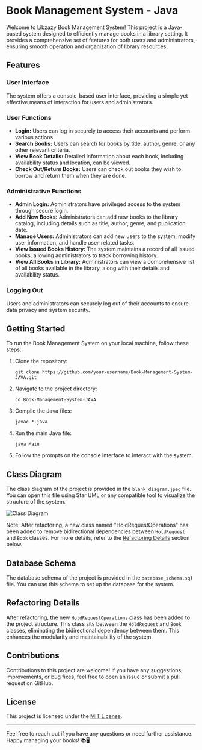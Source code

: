 # Book Management System - Java

Welcome to Libzazy Book Management System! This project is a Java-based system designed to efficiently manage books in a library setting. It provides a comprehensive set of features for both users and administrators, ensuring smooth operation and organization of library resources.

## Features

### User Interface

The system offers a console-based user interface, providing a simple yet effective means of interaction for users and administrators.

### User Functions

- **Login:** Users can log in securely to access their accounts and perform various actions.
- **Search Books:** Users can search for books by title, author, genre, or any other relevant criteria.
- **View Book Details:** Detailed information about each book, including availability status and location, can be viewed.
- **Check Out/Return Books:** Users can check out books they wish to borrow and return them when they are done.

### Administrative Functions

- **Admin Login:** Administrators have privileged access to the system through secure login.
- **Add New Books:** Administrators can add new books to the library catalog, including details such as title, author, genre, and publication date.
- **Manage Users:** Administrators can add new users to the system, modify user information, and handle user-related tasks.
- **View Issued Books History:** The system maintains a record of all issued books, allowing administrators to track borrowing history.
- **View All Books in Library:** Administrators can view a comprehensive list of all books available in the library, along with their details and availability status.

### Logging Out

Users and administrators can securely log out of their accounts to ensure data privacy and system security.

## Getting Started

To run the Book Management System on your local machine, follow these steps:

1. Clone the repository:

   ```
   git clone https://github.com/your-username/Book-Management-System-JAVA.git
   ```

2. Navigate to the project directory:

   ```
   cd Book-Management-System-JAVA
   ```

3. Compile the Java files:

   ```
   javac *.java
   ```

4. Run the main Java file:

   ```
   java Main
   ```

5. Follow the prompts on the console interface to interact with the system.

## Class Diagram

The class diagram of the project is provided in the `blank_diagram.jpeg` file. You can open this file using Star UML or any compatible tool to visualize the structure of the system.

![Class Diagram](Book-Management-System-JAVA/diagram.jpeg)

Note: After refactoring, a new class named "HoldRequestOperations" has been added to remove bidirectional dependencies between `HoldRequest` and `Book` classes. For more details, refer to the [Refactoring Details](#refactoring-details) section below.

## Database Schema

The database schema of the project is provided in the `database_schema.sql` file. You can use this schema to set up the database for the system.

## Refactoring Details

After refactoring, the new `HoldRequestOperations` class has been added to the project structure. This class sits between the `HoldRequest` and `Book` classes, eliminating the bidirectional dependency between them. This enhances the modularity and maintainability of the system.

## Contributions

Contributions to this project are welcome! If you have any suggestions, improvements, or bug fixes, feel free to open an issue or submit a pull request on GitHub.

## License

This project is licensed under the [MIT License](LICENSE).

---

Feel free to reach out if you have any questions or need further assistance. Happy managing your books! 📚🖥️
